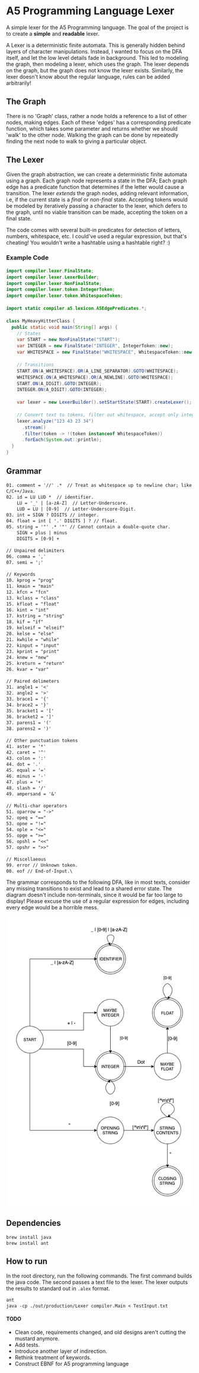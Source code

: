 # A5 Programming Language Lexer
A simple lexer for the A5 Programming language. The goal of the project is to
create a __simple__ and __readable__ lexer. 

A Lexer is a deterministic finite automata. This is generally hidden 
behind layers of character manipulations. Instead, I wanted to focus on 
the DFA itself, and let the low level details fade in background. This led
to modeling the graph, then modeling a lexer, which uses the graph. The lexer 
depends on the graph, but the graph does not know the lexer exists. Similarly, 
the lexer doesn't know about the regular language, rules can be added arbitrarily!

## The Graph
There is no 'Graph' class, rather a node holds a reference to a list of
other nodes, making edges. Each of these 'edges' has a corresponding predicate 
function, which takes some parameter and returns whether we should 'walk' to 
the other node. Walking the graph can be done by repeatedly finding the next
node to walk to giving a particular object. 

## The Lexer
Given the graph abstraction, we can create a deterministic finite automata using
a graph. Each graph node represents a state in the DFA; Each graph edge
has a predicate function that determines if the letter would cause a transition. 
The lexer *_extends_* the graph nodes, adding relevant information, i.e,
if the current state is a *final* or *non-final* state. Accepting tokens would 
be modeled by iteratively passing a character to the lexer, which defers to the graph,
until no viable transition can be made, accepting the token on a final
state.

The code comes with several built-in predicates for detection of letters, numbers, 
whitespace, etc. I could've used a regular expression, but that's cheating! You wouldn't
write a hashtable using a hashtable right? :)

### Example Code
```java
import compiler.lexer.FinalState;
import compiler.lexer.LexerBuilder;
import compiler.lexer.NonFinalState;
import compiler.lexer.token.IntegerToken;
import compiler.lexer.token.WhitespaceToken;

import static compiler.a5.lexicon.A5EdgePredicates.*;

class MyHeavyHitterClass {
  public static void main(String[] args) {
    // States
    var START = new NonFinalState("START");
    var INTEGER = new FinalState("INTEGER", IntegerToken::new);
    var WHITESPACE = new FinalState("WHITESPACE", WhitespaceToken::new);

    // Transitions
    START.ON(A_WHITESPACE).OR(A_LINE_SEPARATOR).GOTO(WHITESPACE);
    WHITESPACE.ON(A_WHITESPACE).OR(A_NEWLINE).GOTO(WHITESPACE);
    START.ON(A_DIGIT).GOTO(INTEGER);
    INTEGER.ON(A_DIGIT).GOTO(INTEGER);

    var lexer = new LexerBuilder().setStartState(START).createLexer();

    // Convert text to tokens, filter out whitespace, accept only integers
    lexer.analyze("123 43 23 34")
      .stream()
      .filter(token -> !(token instanceof WhitespaceToken))
      .forEach(System.out::println);
  }
}
```

## Grammar
```
01. comment = '//' .*  // Treat as whitespace up to newline char; like C/C++/Java.
02. id = LU LUD *  // identifier.
    LU = '_' | [a-zA-Z]  // Letter-Underscore.
    LUD = LU | [0-9]  // Letter-Underscore-Digit.
03. int = SIGN ? DIGITS // integer.
04. float = int [ '.' DIGITS ] ? // float.
05. string = '"' .* '"' // Cannot contain a double-quote char.
    SIGN = plus | minus
    DIGITS = [0-9] +
  
// Unpaired delimiters
06. comma = ','
07. semi = ';'
 
// Keywords
10. kprog = "prog"
11. kmain = "main"
12. kfcn = "fcn"
13. kclass = "class"
15. kfloat = "float"
16. kint = "int"
17. kstring = "string"
18. kif = "if"
19. kelseif = "elseif"
20. kelse = "else"
21. kwhile = "while"
22. kinput = "input"
23. kprint = "print"
24. knew = "new"
25. kreturn = "return"
26. kvar = "var"

// Paired delimeters
31. angle1 = '<'
32. angle2 = '>'
33. brace1 = '{'
34. brace2 = '}'
35. bracket1 = '['
36. bracket2 = ']'
37. parens1 = '('
38. parens2 = ')'

// Other punctuation tokens
41. aster = '*'
42. caret = '^'
43. colon = ':'
44. dot = '.'
45. equal = '='
46. minus = '-'
47. plus = '+'
48. slash = '/'
49. ampersand = '&'

// Multi-char operators
51. oparrow = "->"
52. opeq = "=="
53. opne = "!="
54. ople = "<="
55. opge = ">="
56. opshl = "<<"
57. opshr = ">>"

// Miscellaeous
99. error // Unknown token.
00. eof // End-of-Input.\
 ```

The grammar corresponds to the following DFA, like in most texts, consider
any missing transitions to exist and lead to a shared error state. The diagram
doesn't include non-terminals, since it would be far too large to display! Please
excuse the use of a regular expression for edges, including every edge would be a 
horrible mess. 

![image](./LexerDFADiagram.png)
## Dependencies
```shell script
brew install java
brew install ant
```


## How to run
In the root directory, run the following commands.
The first command builds the java code. The second passes a text file
to the lexer. The lexer outputs the results to standard out in `.alex` format.

```shell script
ant
java -cp ./out/production/Lexer compiler.Main < TestInput.txt
```

#### TODO
- Clean code, requirements changed, and old designs aren't cutting the mustard anymore.
- Add tests.
- Introduce another layer of indirection.
- Rethink treatment of keywords.
- Construct EBNF for A5 programming language
